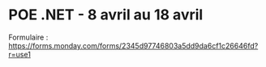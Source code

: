 # POE .NET - 8 avril au 18 avril

Formulaire : https://forms.monday.com/forms/2345d97746803a5dd9da6cf1c26646fd?r=use1
